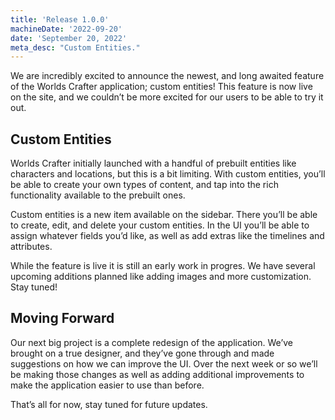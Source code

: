 ```yaml
---
title: 'Release 1.0.0'
machineDate: '2022-09-20'
date: 'September 20, 2022'
meta_desc: "Custom Entities."
---
```


We are incredibly excited to announce the newest, and long awaited feature of the Worlds Crafter application; custom entities! This feature is now live on the site, and we couldn’t be more excited for our users to be able to try it out.

## Custom Entities

Worlds Crafter initially launched with a handful of prebuilt entities like characters and locations, but this is a bit limiting. With custom entities, you’ll be able to create your own types of content, and tap into the rich functionality available to the prebuilt ones.
 
Custom entities is a new item available on the sidebar. There you’ll be able to create, edit, and delete your custom entities. In the UI you’ll be able to assign whatever fields you’d like, as well as add extras like the timelines and attributes.
 
While the feature is live it is still an early work in progres. We have several upcoming additions planned like adding images and more customization. Stay tuned!

## Moving Forward

Our next big project is a complete redesign of the application. We’ve brought on a true designer, and they’ve gone through and made suggestions on how we can improve the UI. Over the next week or so we’ll be making those changes as well as adding additional improvements to make the application easier to use than before.

That’s all for now, stay tuned for future updates.